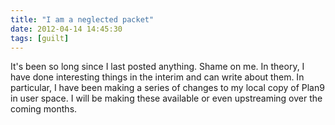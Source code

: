 ```yaml
---
title: "I am a neglected packet"
date: 2012-04-14 14:45:30
tags: [guilt]
---
```


It's been so long since I last posted anything. Shame on me. In
theory, I have done interesting things in the interim and can write
about them. In particular, I have been making a series of changes
to my local copy of Plan9 in user space. I will be making these
available or even upstreaming over the coming months.

